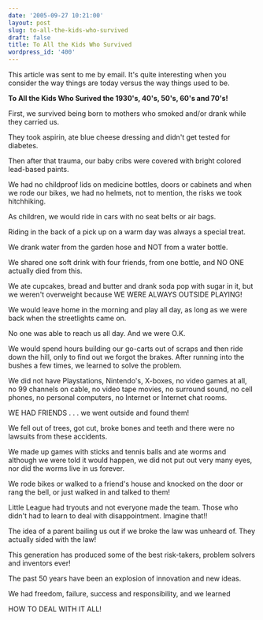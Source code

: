 ```yaml
---
date: '2005-09-27 10:21:00'
layout: post
slug: to-all-the-kids-who-survived
draft: false
title: To All the Kids Who Survived
wordpress_id: '400'
---
```


This article was sent to me by email. It's quite interesting when you consider the way things are today versus the way things used to be.




**To All the Kids Who Surived the 1930's, 40's, 50's, 60's and 70's!**  

First, we survived being born to mothers who smoked and/or drank while they carried us.  

They took aspirin, ate blue cheese dressing and didn't get tested for diabetes.  

Then after that trauma, our baby cribs were covered with bright colored lead-based paints.  

We had no childproof lids on medicine bottles, doors or cabinets and when we rode our bikes, we had no helmets, not to mention, the risks we took hitchhiking.  

As children, we would ride in cars with no seat belts or air bags.  

Riding in the back of a pick up on a warm day was always a special treat.  

We drank water from the garden hose and NOT from a water bottle.  

We shared one soft drink with four friends, from one bottle, and NO ONE actually died from this.  

We ate cupcakes, bread and butter and drank soda pop with sugar in it, but we weren't overweight because WE WERE ALWAYS OUTSIDE PLAYING!  

We would leave home in the morning and play all day, as long as we were back when the streetlights came on.  

No one was able to reach us all day. And we were O.K.  

We would spend hours building our go-carts out of scraps and then ride down the hill, only to find out we forgot the brakes. After running into the bushes a few times, we learned to solve the problem.  

We did not have Playstations, Nintendo's, X-boxes, no video games at all, no 99 channels on cable, no video tape movies, no surround sound, no cell phones, no personal computers, no Internet or Internet chat rooms.  

WE HAD FRIENDS . . . we went outside and found them!  

We fell out of trees, got cut, broke bones and teeth and there were no lawsuits from these accidents.  

We made up games with sticks and tennis balls and ate worms and although we were told it would happen, we did not put out very many eyes, nor did the worms live in us forever.  

We rode bikes or walked to a friend's house and knocked on the door or rang the bell, or just walked in and talked to them!  

Little League had tryouts and not everyone made the team. Those who didn't had to learn to deal with disappointment. Imagine that!!  

The idea of a parent bailing us out if we broke the law was unheard of. They actually sided with the law!  

This generation has produced some of the best risk-takers, problem solvers and inventors ever!  

The past 50 years have been an explosion of innovation and new ideas.  

We had freedom, failure, success and responsibility, and we learned  

HOW TO DEAL WITH IT ALL!



